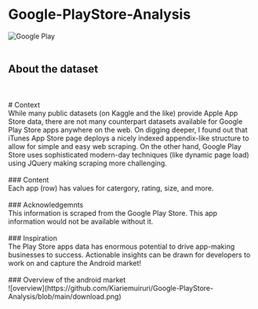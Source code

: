 # Google-PlayStore-Analysis

![Google Play](https://upload.wikimedia.org/wikipedia/commons/7/78/Google_Play_Store_badge_EN.svg) </br>
</br>
## About the dataset
</br>
</br>
# Context </br>
While many public datasets (on Kaggle and the like) provide Apple App Store data, there are not many counterpart datasets available for Google Play Store apps anywhere on the web. On digging deeper, I found out that iTunes App Store page deploys a nicely indexed appendix-like structure to allow for simple and easy web scraping. On the other hand, Google Play Store uses sophisticated modern-day techniques (like dynamic page load) using JQuery making scraping more challenging.
</br>
</br>
### Content</br>
Each app (row) has values for catergory, rating, size, and more.
</br>
</br>
### Acknowledgemnts</br>
This information is scraped from the Google Play Store. This app information would not be available without it.
</br>
</br>
### Inspiration</br>
The Play Store apps data has enormous potential to drive app-making businesses to success. Actionable insights can be drawn for developers to work on and capture the Android market!
</br>
</br>
### Overview of the android market
</br>
![overview](https://github.com/Kiariemuiruri/Google-PlayStore-Analysis/blob/main/download.png)
